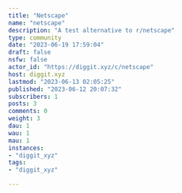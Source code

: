 ```yaml
---
title: "Netscape" 
name: "netscape"
description: "A test alternative to r/netscape"
type: community
date: "2023-06-19 17:59:04"
draft: false
nsfw: false
actor_id: "https://diggit.xyz/c/netscape"
host: diggit.xyz
lastmod: "2023-06-13 02:05:25"
published: "2023-06-12 20:07:32"
subscribers: 1
posts: 3
comments: 0
weight: 3
dau: 1
wau: 1
mau: 1
instances:
- "diggit_xyz"
tags: 
- "diggit_xyz"

---
```

